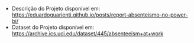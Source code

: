 - Descrição do Projeto disponível em: https://eduardoguarienti.github.io/posts/report-absenteismo-no-power-bi/
- Dataset do Projeto disponível em: https://archive.ics.uci.edu/dataset/445/absenteeism+at+work
